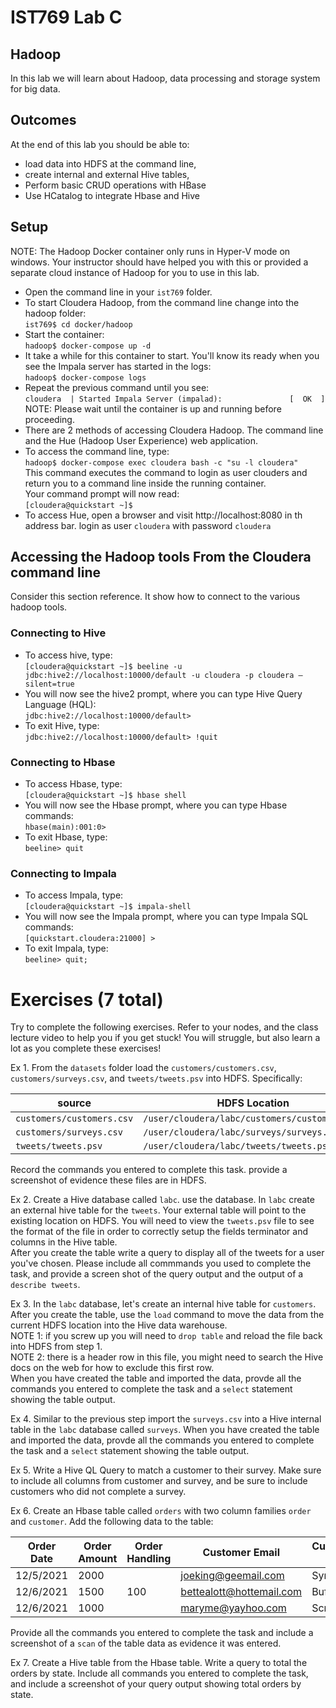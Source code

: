 # IST769 Lab C
## Hadoop

In this lab we will learn about Hadoop, data processing and storage system for big data.

## Outcomes

At the end of this lab you should be able to:

- load data into HDFS at the command line,
- create internal and external Hive tables,
- Perform basic CRUD operations with HBase
- Use HCatalog to integrate Hbase and Hive


## Setup

NOTE: The Hadoop Docker container only runs in Hyper-V mode on windows. Your instructor should have helped you with this or provided a separate cloud instance of Hadoop for you to use in this lab.

- Open the command line in your `ist769` folder.
- To start Cloudera Hadoop, from the command line change into the hadoop folder:  
`ist769$ cd docker/hadoop`
- Start the container:  
`hadoop$ docker-compose up -d`
- It take a while for this container to start. You'll know its ready when you see the Impala server has started in the logs:  
`hadoop$ docker-compose logs`
- Repeat the previous command until you see:  
`cloudera  | Started Impala Server (impalad):               [  OK  ]`  
NOTE: Please wait until the container is up and running before proceeding.
- There are 2 methods of accessing Cloudera Hadoop. The command line and the Hue (Hadoop User Experience) web application.
- To access the command line, type:  
`hadoop$ docker-compose exec cloudera bash -c "su -l cloudera"`  
This command executes the command to login as user clouders and return you to a command line inside the running container.   
Your command prompt will now read:  
`[cloudera@quickstart ~]$`
- To access Hue, open a browser and visit http://localhost:8080 in th address bar. login as user `cloudera` with password `cloudera`


## Accessing the Hadoop tools From the Cloudera command line

Consider this section reference. It show how to connect to the various hadoop tools.

### Connecting to Hive
- To access hive, type:  
`[cloudera@quickstart ~]$ beeline -u jdbc:hive2://localhost:10000/default -u cloudera -p cloudera –silent=true`
- You will now see the hive2 prompt, where you can type Hive Query Language (HQL):  
`jdbc:hive2://localhost:10000/default>`
- To exit Hive, type:  
`jdbc:hive2://localhost:10000/default> !quit`


### Connecting to Hbase

- To access Hbase, type:  
`[cloudera@quickstart ~]$ hbase shell`
- You will now see the Hbase prompt, where you can type Hbase commands:  
`hbase(main):001:0>`
- To exit Hbase, type:  
`beeline> quit`

### Connecting to Impala

- To access Impala, type:  
`[cloudera@quickstart ~]$ impala-shell`
- You will now see the Impala prompt, where you can type Impala SQL commands:  
`[quickstart.cloudera:21000] >`
- To exit Impala, type:  
`beeline> quit;`


# Exercises (7 total)

Try to complete the following exercises. Refer to your nodes, and the class lecture video to help you if you get stuck! You will struggle, but also learn a lot as you complete these exercises!

Ex 1. From the `datasets` folder load the `customers/customers.csv`,  `customers/surveys.csv`, and `tweets/tweets.psv` into HDFS. Specifically:  

  | source | HDFS Location |
  | ----- | ----- |
  | `customers/customers.csv` | `/user/cloudera/labc/customers/customers.csv` |
  | `customers/surveys.csv` | `/user/cloudera/labc/surveys/surveys.csv` |
  | `tweets/tweets.psv` | `/user/cloudera/labc/tweets/tweets.psv` |

  Record the commands you entered to complete this task. provide a screenshot of evidence these files are in HDFS.

 Ex 2. Create a Hive database called `labc`. use the database. In `labc` create an external hive table for the `tweets`. Your external table will point to the existing location on HDFS. You will need to view the `tweets.psv` file to see the format of the file in order to correctly setup the fields terminator and columns in the Hive table.  
After you create the table write a query to display all of the tweets for a user you've chosen. Please include all commmands you used to complete the task, and provide a screen shot of the query output and the output of a `describe tweets`.


Ex 3. In the `labc` database, let's create an internal hive table for `customers`. After you create the table, use the `load` command to move the data from the current HDFS location into the Hive data warehouse.   
NOTE 1: if you screw up you will need to `drop table` and reload the file back into HDFS from step 1.  
NOTE 2: there is a header row in this file, you might need to search the Hive docs on the web for how to exclude this first row.   
When you have created the table and imported the data, provde all the commands you entered to complete the task and a `select` statement showing the table output.

Ex 4. Similar to the previous step import the `surveys.csv` into a Hive internal table in the `labc` database called `surveys`.
When you have created the table and imported the data, provde all the commands you entered to complete the task and a `select` statement showing the table output.

Ex 5. Write a Hive QL Query to match a customer to their survey. Make sure to include all columns from customer and survey, and be sure to include customers who did not complete a survey.

Ex 6. Create an Hbase table called `orders` with two column families `order` and `customer`. Add the following data to the table:  

  | Order Date | Order Amount | Order Handling | Customer Email | Customer City | Customer State |
  | ----- | ----- | ----- | ----- | ----- | ----- |
  | 12/5/2021 | 2000 | | joeking@geemail.com  | Syracuse | NY |
  | 12/6/2021 | 1500 | 100 | bettealott@hottemail.com | Buffalo | NY  |
  | 12/6/2021 | 1000 | | maryme@yayhoo.com | Scranton | PA |

  Provide all the commands you entered to complete the task and include a screenshot of a `scan` of the table data as evidence it was entered.

Ex 7. Create a Hive table from the Hbase table. Write a query to total the orders by state. Include all commands you entered to complete the task, and include a screenshot of your query output showing total orders by state.
  















